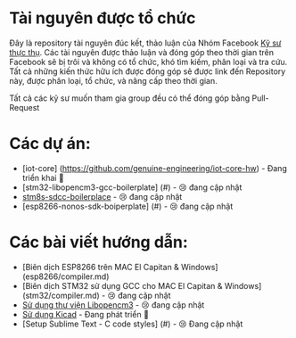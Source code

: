 # Tài nguyên được tổ chức
Đây là repository tài nguyên đúc kết, thảo luận của Nhóm Facebook [Kỹ sư thực thụ](https://www.facebook.com/groups/kysuthucthu). Các tài nguyên được thảo luận và đóng góp theo thời gian trên Facebook sẽ bị trôi và không có tổ chức, khó tìm kiếm, phân loại và tra cứu.
Tất cả những kiến thức hữu ích được đóng góp sẽ được link đến Repository này, được phân loại, tổ chức, và nâng cấp theo thời gian.

Tất cả các kỹ sư muốn tham gia group đều có thể đóng góp bằng Pull-Request

# Các dự án: 

- [iot-core] (https://github.com/genuine-engineering/iot-core-hw) - Đang triển khai :construction_worker:
- [stm32-libopencm3-gcc-boilerplate] (#)  - :cry: đang cập nhật
- [stm8s-sdcc-boilerplace](#)  - :cry: đang cập nhật
- [esp8266-nonos-sdk-boiperplate] (#)  - :cry: đang cập nhật

# Các bài viết hướng dẫn:

- [Biên dịch ESP8266 trên MAC El Capitan & Windows] (esp8266/compiler.md)
- [Biên dịch STM32 sử dụng GCC cho MAC El Capitan & Windows] (stm32/compiler.md)  - :cry: đang cập nhật
- [Sử dụng thư viện Libopencm3](stm32/libopencm3.md) - :cry: đang cập nhật
- [Sử dụng Kicad](kicad/README.md)  - Đang phát triển :construction_worker:
- [Setup Sublime Text - C code styles] (#) - :cry: Đang cập nhật